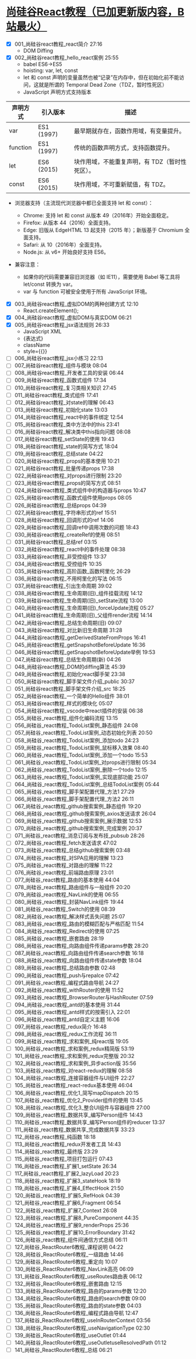 # [尚硅谷React教程（已加更新版内容，B站最火）](https://www.bilibili.com/video/BV1wy4y1D7JT)

- [x] 001_尚硅谷react教程_react简介 27:16
  - DOM Diffing
- [x] 002_尚硅谷react教程_hello_react案例 25:55
  - babel ES6->ES5
  - hoisting: var, let, const
  - let 和 const 声明的变量虽然也被“记录”在内存中，但在初始化前不能访问，这就是所谓的 Temporal Dead Zone（TDZ，暂时性死区）
  - JavaScript 声明方式支持版本

|声明方式|引入版本|描述|
|-------|------|----|
|var|ES1 (1997)|最早期就存在，函数作用域，有变量提升。|
|function|ES1 (1997)|传统的函数声明方式，支持函数提升。|
|let|ES6 (2015)|块作用域，不能重复声明，有 TDZ（暂时性死区）。|
|const|ES6 (2015)|块作用域，不可重新赋值，有 TDZ。|

  - 浏览器支持（主流现代浏览器中都已全面支持 let 和 const）：
    - Chrome: 支持 let 和 const 从版本 49（2016年）开始全面稳定。
    - Firefox: 从版本 44（2016）全面支持。
    - Edge: 旧版从 EdgeHTML 13 起支持（2015 年）；新版基于 Chromium 全面支持。
    - Safari: 从 10（2016年）全面支持。
    - Node.js: 从 v6+ 开始良好支持 ES6。

  - 兼容注意：
    - 如果你的代码需要兼容旧浏览器（如 IE11），需要使用 Babel 等工具将 let/const 转换为 var。
    - var 与 function 可被安全使用于所有 JavaScript 环境。

- [x] 003_尚硅谷react教程_虚拟DOM的两种创建方式 12:10
  - React.createElement();
- [x] 004_尚硅谷react教程_虚拟DOM与真实DOM 06:21
- [x] 005_尚硅谷react教程_jsx语法规则 26:33
  - JavaScript XML
  - {表达式}
  - className
  - style={{}}
- [ ] 006_尚硅谷react教程_jsx小练习 22:13
- [ ] 007_尚硅谷react教程_组件与模块 08:04
- [ ] 008_尚硅谷react教程_开发者工具的安装 06:44
- [ ] 009_尚硅谷react教程_函数式组件 17:34
- [ ] 010_尚硅谷react教程_复习类相关知识 27:45
- [ ] 011_尚硅谷react教程_类式组件 17:41
- [ ] 012_尚硅谷react教程_对state的理解 06:43
- [ ] 013_尚硅谷react教程_初始化state 13:03
- [ ] 014_尚硅谷react教程_react中的事件绑定 12:54
- [ ] 015_尚硅谷react教程_类中方法中的this 23:41
- [ ] 016_尚硅谷react教程_解决类中this指向问题 08:08
- [ ] 017_尚硅谷react教程_setState的使用 19:43
- [ ] 018_尚硅谷react教程_state的简写方式 18:04
- [ ] 019_尚硅谷react教程_总结state 04:22
- [ ] 020_尚硅谷react教程_props的基本使用 10:21
- [ ] 021_尚硅谷react教程_批量传递props 17:38
- [ ] 022_尚硅谷react教程_对props进行限制 23:20
- [ ] 023_尚硅谷react教程_props的简写方式 08:51
- [ ] 024_尚硅谷react教程_类式组件中的构造器与props 10:47
- [ ] 025_尚硅谷react教程_函数式组件使用props 08:05
- [ ] 026_尚硅谷react教程_总结props 04:39
- [ ] 027_尚硅谷react教程_字符串形式的ref 15:51
- [ ] 028_尚硅谷react教程_回调形式的ref 14:06
- [ ] 029_尚硅谷react教程_回调ref中调用次数的问题 18:43
- [ ] 030_尚硅谷react教程_createRef的使用 08:51
- [ ] 031_尚硅谷react教程_总结ref 03:15
- [ ] 032_尚硅谷react教程_react中的事件处理 08:38
- [ ] 033_尚硅谷react教程_非受控组件 13:37
- [ ] 034_尚硅谷react教程_受控组件 10:35
- [ ] 035_尚硅谷react教程_高阶函数_函数柯里化 26:29
- [ ] 036_尚硅谷react教程_不用柯里化的写法 06:15
- [ ] 037_尚硅谷react教程_引出生命周期 39:02
- [ ] 038_尚硅谷react教程_生命周期(旧)_组件挂载流程 14:12
- [ ] 039_尚硅谷react教程_生命周期(旧)_setState流程 13:00
- [ ] 040_尚硅谷react教程_生命周期(旧)_forceUpdate流程 05:27
- [ ] 041_尚硅谷react教程_生命周期(旧)_父组件render流程 14:14
- [ ] 042_尚硅谷react教程_总结生命周期(旧) 09:07
- [ ] 043_尚硅谷react教程_对比新旧生命周期 31:28
- [ ] 044_尚硅谷react教程_getDerivedStateFromProps 16:41
- [ ] 045_尚硅谷react教程_getSnapshotBeforeUpdate 16:36
- [ ] 046_尚硅谷react教程_getSnapshotBeforeUpdate举例 19:53
- [ ] 047_尚硅谷react教程_总结生命周期(新) 04:26
- [ ] 048_尚硅谷react教程_DOM的diffing算法 45:39
- [ ] 049_尚硅谷react教程_初始化react脚手架 23:38
- [ ] 050_尚硅谷react教程_脚手架文件介绍_public 30:37
- [ ] 051_尚硅谷react教程_脚手架文件介绍_src 18:25
- [ ] 052_尚硅谷react教程_一个简单的Hello组件 38:01
- [ ] 053_尚硅谷react教程_样式的模块化 05:07
- [ ] 054_尚硅谷react教程_vscode中react插件的安装 06:38
- [ ] 055_尚硅谷_react教程_组件化编码流程 13:15
- [ ] 056_尚硅谷_react教程_TodoList案例_静态组件 24:08
- [ ] 057_尚硅谷_react教程_TodoList案例_动态初始化列表 20:50
- [ ] 058_尚硅谷_react教程_TodoList案例_添加todo 24:23
- [ ] 059_尚硅谷_react教程_TodoList案例_鼠标移入效果 08:40
- [ ] 060_尚硅谷_react教程_TodoList案例_添加一个todo 15:53
- [ ] 061_尚硅谷_react教程_TodoList案例_对props进行限制 05:34
- [ ] 062_尚硅谷_react教程_TodoList案例_删除一个todo 12:15
- [ ] 063_尚硅谷_react教程_TodoList案例_实现底部功能 25:07
- [ ] 064_尚硅谷_react教程_TodoList案例_总结TodoList案例 05:44
- [ ] 065_尚硅谷_react教程_脚手架配置代理_方法1 27:29
- [ ] 066_尚硅谷_react教程_脚手架配置代理_方法2 26:11
- [ ] 067_尚硅谷_react教程_github搜索案例_静态组件 19:20
- [ ] 068_尚硅谷_react教程_github搜索案例_axios发送请求 26:04
- [ ] 069_尚硅谷_react教程_github搜索案例_展示数据 12:53
- [ ] 070_尚硅谷_react教程_github搜索案例_完成案例 20:37
- [ ] 071_尚硅谷_react教程_消息订阅与发布技_pubsub 28:26
- [ ] 072_尚硅谷_react教程_fetch发送请求 47:02
- [ ] 073_尚硅谷_react教程_总结github搜索案例 03:48
- [ ] 074_尚硅谷_react教程_对SPA应用的理解 13:23
- [ ] 075_尚硅谷_react教程_对路由的理解 11:22
- [ ] 076_尚硅谷_react教程_前端路由原理 23:01
- [ ] 077_尚硅谷_react教程_路由的基本使用 44:04
- [ ] 078_尚硅谷_react教程_路由组件与一般组件 20:20
- [ ] 079_尚硅谷_react教程_NavLink的使用 06:55
- [ ] 080_尚硅谷_react教程_封装NavLink组件 19:44
- [ ] 081_尚硅谷_react教程_Switch的使用 08:39
- [ ] 082_尚硅谷_react教程_解决样式丢失问题 25:07
- [ ] 083_尚硅谷_react教程_路由的模糊匹配与严格匹配 11:54
- [ ] 084_尚硅谷_react教程_Redirect的使用 07:25
- [ ] 085_尚硅谷_react教程_嵌套路由 28:19
- [ ] 086_尚硅谷_react教程_向路由组件传递params参数 28:20
- [ ] 087_尚硅谷_react教程_向路由组件传递search参数 16:18
- [ ] 088_尚硅谷_react教程_向路由组件传递state参数 18:04
- [ ] 089_尚硅谷_react教程_总结路由参数 02:48
- [ ] 090_尚硅谷_react教程_push与repalce 07:42
- [ ] 091_尚硅谷_react教程_编程式路由导航 24:27
- [ ] 092_尚硅谷_react教程_withRouter的使用 11:52
- [ ] 093_尚硅谷_react教程_BrowserRouter与HashRouter 07:59
- [ ] 094_尚硅谷_react教程_antd的基本使用 31:44
- [ ] 095_尚硅谷_react教程_antd样式的按需引入 22:01
- [ ] 096_尚硅谷_react教程_antd自定义主题 16:06
- [ ] 097_尚硅谷_react教程_redux简介 16:48
- [ ] 098_尚硅谷_react教程_redux工作流程 36:11
- [ ] 099_尚硅谷_react教程_求和案例_纯react版 19:05
- [ ] 100_尚硅谷_react教程_求和案例_redux精简版 53:19
- [ ] 101_尚硅谷_react教程_求和案例_redux完整版 20:32
- [ ] 102_尚硅谷_react教程_求和案例_异步action版 35:56
- [ ] 103_尚硅谷_react教程_对react-redux的理解 08:58
- [ ] 104_尚硅谷_react教程_连接容器组件与UI组件 22:27
- [ ] 105_尚硅谷_react教程_react-redux基本使用 46:04
- [ ] 106_尚硅谷_react教程_优化1_简写mapDispatch 20:15
- [ ] 107_尚硅谷_react教程_优化2_Provider组件的使用 13:45
- [ ] 108_尚硅谷_react教程_优化3_整合UI组件与容器组件 27:00
- [ ] 109_尚硅谷_react教程_数据共享_编写Person组件 14:43
- [ ] 110_尚硅谷_react教程_数据共享_编写Person组件的reducer 13:37
- [ ] 111_尚硅谷_react教程_数据共享_完成数据共享 33:23
- [ ] 112_尚硅谷_react教程_纯函数 18:18
- [ ] 113_尚硅谷_react教程_redux开发者工具 14:43
- [ ] 114_尚硅谷_react教程_最终版 23:29
- [ ] 115_尚硅谷_react教程_项目打包运行 07:43
- [ ] 116_尚硅谷_react教程_扩展1_setState 26:34
- [ ] 117_尚硅谷_react教程_扩展2_lazyLoad 20:23
- [ ] 118_尚硅谷_react教程_扩展3_stateHook 18:19
- [ ] 119_尚硅谷_react教程_扩展4_EffectHook 21:50
- [ ] 120_尚硅谷_react教程_扩展5_RefHook 04:39
- [ ] 121_尚硅谷_react教程_扩展6_Fragment 06:54
- [ ] 122_尚硅谷_react教程_扩展7_Context 26:08
- [ ] 123_尚硅谷_react教程_扩展8_PureComponent 44:35
- [ ] 124_尚硅谷_react教程_扩展9_renderProps 25:36
- [ ] 125_尚硅谷_react教程_扩展10_ErrorBoundary 31:42
- [ ] 126_尚硅谷_react教程_组件间通信方式总结 06:11
- [ ] 127_尚硅谷_ReactRouter6教程_课程说明 04:22
- [ ] 128_尚硅谷_ReactRouter6教程_一级路由 14:46
- [ ] 129_尚硅谷_ReactRouter6教程_重定向 10:07
- [ ] 130_尚硅谷_ReactRouter6教程_NavLink高亮 06:09
- [ ] 131_尚硅谷_ReactRouter6教程_useRoutes路由表 06:12
- [ ] 132_尚硅谷_ReactRouter6教程_嵌套路由 12:15
- [ ] 133_尚硅谷_ReactRouter6教程_路由的params参数 12:20
- [ ] 134_尚硅谷_ReactRouter6教程_路由的search参数 09:00
- [ ] 135_尚硅谷_ReactRouter6教程_路由的state参数 04:03
- [ ] 136_尚硅谷_ReactRouter6教程_编程式路由导航 12:47
- [ ] 137_尚硅谷_ReactRouter6教程_useInRouterContext 03:56
- [ ] 138_尚硅谷_ReactRouter6教程_useNavigationType 02:30
- [ ] 139_尚硅谷_ReactRouter6教程_useOutlet 01:44
- [ ] 140_尚硅谷_ReactRouter6教程_useOutletuseResolvedPath 01:12
- [ ] 141_尚硅谷_ReactRouter6教程_总结 06:21